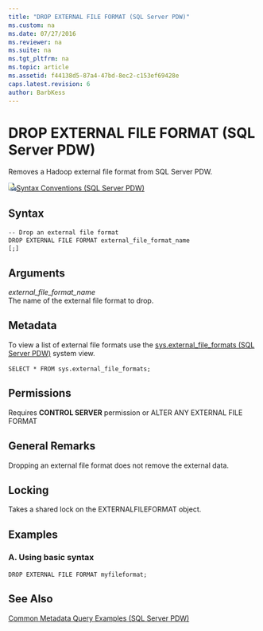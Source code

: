 ```yaml
---
title: "DROP EXTERNAL FILE FORMAT (SQL Server PDW)"
ms.custom: na
ms.date: 07/27/2016
ms.reviewer: na
ms.suite: na
ms.tgt_pltfrm: na
ms.topic: article
ms.assetid: f44138d5-87a4-47bd-8ec2-c153ef69428e
caps.latest.revision: 6
author: BarbKess
---
```

# DROP EXTERNAL FILE FORMAT (SQL Server PDW)
Removes a Hadoop external file format from SQL Server PDW.  
  
![Topic link icon](../sqlpdw/media/Topic_Link.gif "Topic_Link")[Syntax Conventions &#40;SQL Server PDW&#41;](../sqlpdw/syntax-conventions-sql-server-pdw.md)  
  
## Syntax  
  
```  
-- Drop an external file format  
DROP EXTERNAL FILE FORMAT external_file_format_name  
[;]  
```  
  
## Arguments  
*external_file_format_name*  
The name of the external file format to drop.  
  
## Metadata  
To view a list of external file formats use the [sys.external_file_formats &#40;SQL Server PDW&#41;](../sqlpdw/sys-external-file-formats-sql-server-pdw.md) system view.  
  
```  
SELECT * FROM sys.external_file_formats;  
```  
  
## Permissions  
Requires **CONTROL SERVER** permission or ALTER ANY EXTERNAL FILE FORMAT  
  
## General Remarks  
Dropping an external file format does not remove the external data.  
  
## Locking  
Takes a shared lock on the EXTERNALFILEFORMAT object.  
  
## Examples  
  
### A. Using basic syntax  
  
```  
DROP EXTERNAL FILE FORMAT myfileformat;  
```  
  
## See Also  
[Common Metadata Query Examples &#40;SQL Server PDW&#41;](../sqlpdw/common-metadata-query-examples-sql-server-pdw.md)  
  
